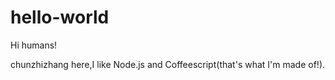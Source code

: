 # hello-world

Hi humans!

chunzhizhang here,I like Node.js and Coffeescript(that's what I'm made of!).
